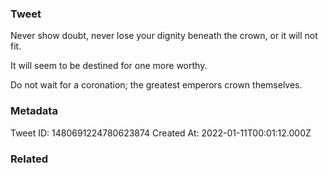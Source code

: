 ### Tweet
Never show doubt, never lose your dignity beneath the crown, or it will not fit.

It will seem to be destined for one more worthy.

Do not wait for a coronation; the greatest emperors crown themselves.

### Metadata
Tweet ID: 1480691224780623874
Created At: 2022-01-11T00:01:12.000Z

### Related

